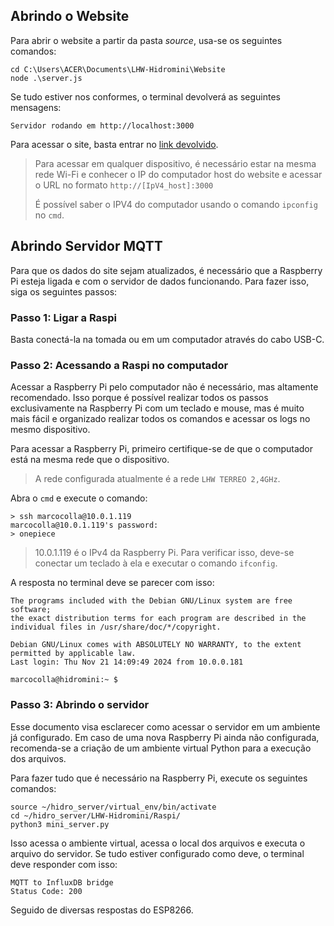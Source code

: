 ## Abrindo o Website

Para abrir o website a partir da pasta *source*, usa-se os seguintes comandos:

    cd C:\Users\ACER\Documents\LHW-Hidromini\Website
    node .\server.js

Se tudo estiver nos conformes, o terminal devolverá as seguintes mensagens:

    Servidor rodando em http://localhost:3000

Para acessar o site, basta entrar no [link devolvido](http://localhost:3000).

> Para acessar em qualquer dispositivo, é necessário estar na mesma rede Wi-Fi e conhecer o IP do computador host do website e acessar o URL no formato `http://[IpV4_host]:3000`
> 
> É possível saber o IPV4 do computador usando o comando `ipconfig` no `cmd`.

## Abrindo Servidor MQTT

Para que os dados do site sejam atualizados, é necessário que a Raspberry Pi esteja ligada e com o servidor de dados funcionando. Para fazer isso, siga os seguintes passos:

### Passo 1: Ligar a Raspi

Basta conectá-la na tomada ou em um computador através do cabo USB-C.

### Passo 2: Acessando a Raspi no computador

Acessar a Raspberry Pi pelo computador não é necessário, mas altamente recomendado. Isso porque é possível realizar todos os passos exclusivamente na Raspberry Pi com um teclado e mouse, mas é muito mais fácil e organizado realizar todos os comandos e acessar os logs no mesmo dispositivo.

Para acessar a Raspberry Pi, primeiro certifique-se de que o computador está na mesma rede que o dispositivo. 
> A rede configurada atualmente é a rede `LHW TERREO 2,4GHz`.

Abra o `cmd` e execute o comando:

    > ssh marcocolla@10.0.1.119
    marcocolla@10.0.1.119's password: 
    > onepiece
    
> 10.0.1.119 é o IPv4 da Raspberry Pi. Para verificar isso, deve-se conectar um teclado à ela e executar o comando `ifconfig`.

A resposta no terminal deve se parecer com isso:

    The programs included with the Debian GNU/Linux system are free software;
    the exact distribution terms for each program are described in the
    individual files in /usr/share/doc/*/copyright.
    
    Debian GNU/Linux comes with ABSOLUTELY NO WARRANTY, to the extent
    permitted by applicable law.
    Last login: Thu Nov 21 14:09:49 2024 from 10.0.0.181
    
    marcocolla@hidromini:~ $

### Passo 3: Abrindo o servidor

Esse documento visa esclarecer como acessar o servidor em um ambiente já configurado. Em caso de uma nova Raspberry Pi ainda não configurada, recomenda-se a criação de um ambiente virtual Python para a execução dos arquivos.

Para fazer tudo que é necessário na Raspberry Pi, execute os seguintes comandos:

    source ~/hidro_server/virtual_env/bin/activate
    cd ~/hidro_server/LHW-Hidromini/Raspi/
    python3 mini_server.py

Isso acessa o ambiente virtual, acessa o local dos arquivos e executa o arquivo do servidor. Se tudo estiver configurado como deve, o terminal deve responder com isso:

    MQTT to InfluxDB bridge
    Status Code: 200

Seguido de diversas respostas do ESP8266.
